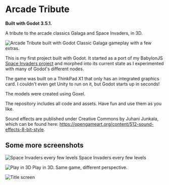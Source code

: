 # Arcade Tribute
**Built with Godot 3.5.1.**

A tribute to the arcade classics Galaga and Space Invaders, in 3D.

![Arcade Tribute built with Godot](https://arcadetribute.viperfish.com.au/screenshots/1.webp)
Classic Galaga gameplay with a few extras.

This is my first project built with Godot. It started as a port of my BabylonJS [Space Invaders project](https://github.com/johnpitchers/Space-Invaders) and morphed into its current state as I experimented with many of Godot's different nodes.

The game was built on a ThinkPad X1 that only has an integrated graphics card. I couldn't even get Unity to run on it, but Godot starts up in seconds!

The models were created using Goxel.

The repository includes all code and assets. Have fun and use them as you like.

Sound effects are published under Creative Commons by Juhani Junkala, which can be found here: https://opengameart.org/content/512-sound-effects-8-bit-style.

## Some more screenshots

![Space Invaders every few levels](https://arcadetribute.viperfish.com.au/screenshots/2.webp)
Space Invaders every few levels

![Play in 3D](https://arcadetribute.viperfish.com.au/screenshots/3.webp)
Play in 3D. Same game, different perspective.

![Title screen](https://arcadetribute.viperfish.com.au/screenshots/4.webp)

